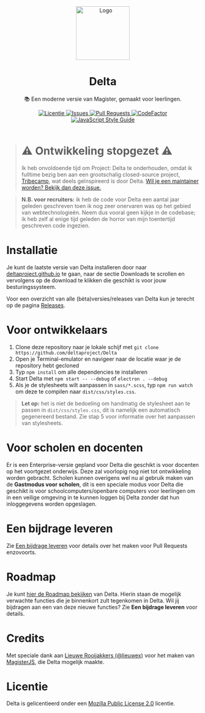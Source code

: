 <div align="center">
  <img src="https://github.com/deltaproject/Delta/raw/master/img/icons/icon.jpg" alt="Logo" width="140" height="140">
  <h1>Delta</h1>
  <p>📚 Een moderne versie van Magister, gemaakt voor leerlingen.</p>
  <a href="https://github.com/deltaproject/Delta/blob/master/LICENSE">
    <img src="https://img.shields.io/github/license/deltaproject/Delta.svg?style=flat-square" alt="Licentie"></img>
  </a>
  <a href="https://github.com/deltaproject/Delta/issues">
    <img src="https://img.shields.io/github/issues/deltaproject/Delta.svg?style=flat-square" alt="Issues"></img>
  </a>
  <a href="https://github.com/deltaproject/Delta/pulls">
    <img src="https://img.shields.io/badge/PRs-welcome-brightgreen.svg?style=flat-square" alt="Pull Requests"></img>
  </a>
  <a href="https://www.codefactor.io/repository/github/deltaproject/delta">
    <img src="https://www.codefactor.io/repository/github/deltaproject/delta/badge" alt="CodeFactor"></img>
  </a>
  <a href="https://standardjs.com">
    <img src="https://img.shields.io/badge/code_style-standard-brightgreen.svg", alt="JavaScript Style Guide">
  </a>
  <br><br>
</div>

> # ⚠️ Ontwikkeling stopgezet ⚠️
> Ik heb onvoldoende tijd om Project: Delta te onderhouden, omdat ik fulltime bezig ben aan een grootschalig closed-source project, [Tribecamp](https://github.com/tribecamp), wat deels geïnspireerd is door Delta. [Wil je een maintainer worden? Bekijk dan deze issue.](https://github.com/deltaproject/Delta/issues/57)

> **N.B. voor recruiters:** ik heb de code voor Delta een aantal jaar geleden geschreven toen ik nog zeer onervaren was op het gebied van webtechnologieën.
> Neem dus vooral geen kijkje in de codebase; ik heb zelf al enige tijd geleden de horror van mijn toentertijd geschreven code ingezien.

# Installatie
Je kunt de laatste versie van Delta installeren door naar [deltaproject.github.io](https://deltaproject.github.io) te gaan, naar de sectie Downloads te scrollen en vervolgens op de download te klikken die geschikt is voor jouw besturingssysteem.

Voor een overzicht van alle (bèta)versies/releases van Delta kun je terecht op de pagina [Releases](https://github.com/deltaproject/Delta/releases).

# Voor ontwikkelaars
1. Clone deze repository naar je lokale schijf met `git clone https://github.com/deltaproject/Delta`
2. Open je Terminal-emulator en navigeer naar de locatie waar je de repository hebt gecloned
3. Typ `npm install` om alle dependencies te installeren
4. Start Delta met `npm start -- --debug` of `electron . --debug`
5. Als je de stylesheets wilt aanpassen in `sass/*.scss`, typ `npm run watch` om deze te compilen naar `dist/css/styles.css`.
> **Let op:** het is niet de bedoeling om handmatig de stylesheet aan te passen in `dist/css/styles.css`, dit is namelijk een automatisch gegenereerd bestand.
Zie stap 5 voor informatie over het aanpassen van stylesheets.

# Voor scholen en docenten
Er is een Enterprise-versie gepland voor Delta die geschikt is voor docenten op het voortgezet onderwijs. Deze zal voorlopig nog niet tot ontwikkeling worden gebracht. Scholen kunnen overigens wel nu al gebruik maken van de **Gastmodus voor scholen**, dit is een speciale modus voor Delta die geschikt is voor schoolcomputers/openbare computers voor leerlingen om in een veilige omgeving in te kunnen loggen bij Delta zonder dat hun inloggegevens worden opgeslagen.

# Een bijdrage leveren
Zie [Een bijdrage leveren](https://github.com/deltaproject/Delta/blob/master/docs/CONTRIBUTING.md) voor details over het maken voor Pull Requests enzovoorts.

# Roadmap
Je kunt [hier de Roadmap bekijken](https://github.com/deltaproject/Delta/projects/1) van Delta. Hierin staan de mogelijk verwachte functies die je binnenkort zult tegenkomen in Delta. Wil jij bijdragen aan een van deze nieuwe functies? Zie **Een bijdrage leveren** voor details.

# Credits
Met speciale dank aan [Lieuwe Rooijakkers (@lieuwex)](https://github.com/lieuwex) voor het maken van [MagisterJS](https://github.com/simplyGits/MagisterJS), die Delta mogelijk maakte.

# Licentie
Delta is gelicentieerd onder een [Mozilla Public License 2.0](https://github.com/deltaproject/Delta/blob/master/LICENSE) licentie.
